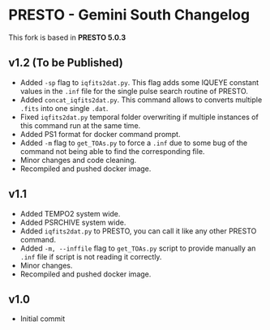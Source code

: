 # PRESTO - Gemini South Changelog 
This fork is based in **PRESTO 5.0.3**

## v1.2 (To be Published)
- Added `-sp` flag to `iqfits2dat.py`. This flag adds some IQUEYE constant values in the `.inf` file for the single pulse search routine of PRESTO.
- Added `concat_iqfits2dat.py`. This command allows to converts multiple `.fits` into one single `.dat`.
- Fixed `iqfits2dat.py` temporal folder overwriting if multiple instances of this command run at the same time.
- Added PS1 format for docker command prompt.
- Added `-m` flag to `get_TOAs.py` to force a `.inf` due to some bug of the command not being able to find the corresponding file.
- Minor changes and code cleaning.
- Recompiled and pushed docker image.

## v1.1
- Added TEMPO2 system wide.
- Added PSRCHIVE system wide.
- Added `iqfits2dat.py` to PRESTO, you can call it like any other PRESTO command.
- Added `-m, --inffile` flag to `get_TOAs.py` script to provide manually an `.inf` file if script is not reading it correctly.
- Minor changes.
- Recompiled and pushed docker image.

## v1.0
- Initial commit